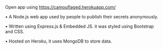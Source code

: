 Open app using https://camouflaged.herokuapp.com/



• A Node.js web app used by people to publish
their secrets anonymously.

• Written using Express.js & Embedded JS. it was
styled using Bootstrap and CSS.

• Hosted on Heroku, it uses MongoDB to store
data.


